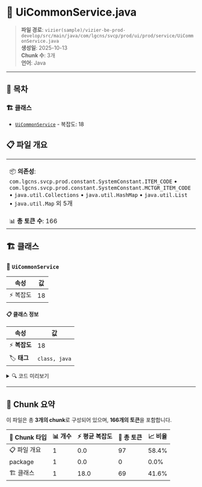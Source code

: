 # 📄 UiCommonService.java

> **파일 경로**: `vizier(sample)/vizier-be-prod-develop/src/main/java/com/lgcns/svcp/prod/ui/prod/service/UiCommonService.java`  
> **생성일**: 2025-10-13  
> **Chunk 수**: 3개  
> **언어**: Java
---

## 📑 목차

### 🏗️ 클래스
- [`UiCommonService`](#class-uicommonservice) - 복잡도: 18

## 📋 파일 개요

| | |
|--|--|
| 📦 **의존성**: `com.lgcns.svcp.prod.constant.SystemConstant.ITEM_CODE` • `com.lgcns.svcp.prod.constant.SystemConstant.MCTGR_ITEM_CODE` • `java.util.Collections` • `java.util.HashMap` • `java.util.List` • `java.util.Map` 외 5개 | ⚡ **총 복잡도**: 18 |
| 📊 **총 토큰 수**: 166 |  |



## 🏗️ 클래스

### <a id="class-uicommonservice"></a>🎯 `UiCommonService`

| 속성 | 값 |
|------|----|
| ⚡ 복잡도 | 18 |



#### 📋 클래스 정보

| 속성 | 값 |
|------|----|
| ⚡ **복잡도** | 18 || 📍 **라인 범위** | 21-21 |
| 🏷️ **태그** | `class, java` |

<details>
<summary>🔍 코드 미리보기</summary>

```java
public class UiCommonService {
    private final CommonDao commonDao;

    public String generateNextItemCode(Map<String, String> params) {
        return generateNextItemCode(params.get(ITEM_CODE));
    }

    public String generateNextItemCode(String itemCode) {
        String objCode = commonDao.select("Ui-common.generateNextItemCode",
                Collections.singletonMap(ITEM_CODE, itemCode));
//        if (objCode == null) {
//            throw new BusinessException("Item code not found!");
//        }
        RequestContextHolder.setCode(objCode);
        return objCode;
    }

	public List<ItemStructureDto> retreiveItemStructure(String itemCode, String mctgrItemCode) {
        Map<String, String> param = new HashMap<>();
        param.put(ITEM_CODE, itemCode);
        param.put(...
```

**Chunk 정보**
- 🆔 **ID**: `bfdd64d11e58`
- 📍 **라인**: 21-21
- 📊 **토큰**: 69
- 🏷️ **태그**: `class, java`

</details>

---





## 🧩 Chunk 요약

이 파일은 총 **3개의 chunk**로 구성되어 있으며, **166개의 토큰**을 포함합니다.

| 🧩 Chunk 타입 | 📊 개수 | ⚡ 평균 복잡도 | 📝 총 토큰 | 📈 비율 |
|---------------|--------|-------------|----------|--------|
| 📋 파일 개요 | 1 | 0.0 | 97 | 58.4% |
| package | 1 | 0.0 | 0 | 0.0% |
| 🏗️ 클래스 | 1 | 18.0 | 69 | 41.6% |

